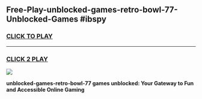 
## Free-Play-unblocked-games-retro-bowl-77-Unblocked-Games #ibspy
<h3>
<a href="https://news.freeplayer.one?title=unblocked-games-retro-bowl-77&ref=8M">CLICK TO PLAY</a></h3>
<hr>

<h3>
<a href="https://news.freeplayer.one?title=unblocked-games-retro-bowl-77&ref=8M">CLICK 2 PLAY</a>
  
</h3>

<a href="https://news.freeplayer.one?title=unblocked-games-retro-bowl-77&ref=8M"><img src="https://clearcache.store/games.png"></a>


**unblocked-games-retro-bowl-77 games unblocked: Your Gateway to Fun and Accessible Online Gaming**
